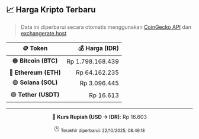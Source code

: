 

<!-- HARGA_KRIPTO -->
## 📈 Harga Kripto Terbaru

> Data ini diperbarui secara otomatis menggunakan [CoinGecko API](https://www.coingecko.com/) dan [exchangerate.host](https://exchangerate.host/)

<div align="center">

| 🪙 Token | 💰 Harga (IDR) |
|:------:|---------------:|
| 🟠 **Bitcoin (BTC)**   | Rp 1.798.168.439 |
| 🔵 **Ethereum (ETH)**  | Rp 64.162.235 |
| 🟣 **Solana (SOL)**    | Rp 3.096.445 |
| 🟢 **Tether (USDT)**   | Rp 16.613 |

---

💱 **Kurs Rupiah (USD → IDR)**: Rp 16.603

🕒 <sub>Terakhir diperbarui: 22/10/2025, 08.46.18</sub>

</div>
<!-- /HARGA_KRIPTO -->